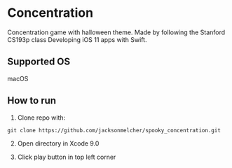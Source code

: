 # Concentration
Concentration game with halloween theme. Made by following the Stanford CS193p class Developing iOS 11 apps with Swift.

Supported OS
---
macOS

How to run
---

1. Clone repo with:
```
git clone https://github.com/jacksonmelcher/spooky_concentration.git
```

2. Open directory in Xcode 9.0

3. Click play button in top left corner
